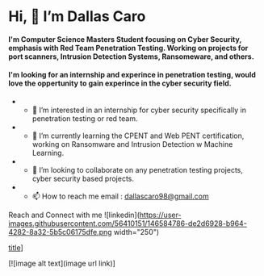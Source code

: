 # Hi, 👋 I’m Dallas Caro 

#### I'm Computer Science Masters Student focusing on Cyber Security, emphasis with Red Team Penetration Testing. Working on projects for port scanners, Intrusion Detection Systems, Ransomeware, and others.
#### I'm looking for an internship and experince in penetration testing, would love the oppertunity to gain experince in the cyber security field.

- * 👀 I’m interested in an internship for cyber security specifically in penetration testing or red team.
- * 🌱 I’m currently learning the CPENT and Web PENT certification, working on Ransomware and Intrusion Detection w Machine Learning. 
- * 💞️ I’m looking to collaborate on any penetration testing projects, cyber security based projects. 
- * 📫 How to reach me email : dallascaro98@gmail.com

Reach and Connect with me 
![linkedin](https://user-images.githubusercontent.com/56410151/146584786-de2d6928-b964-4282-8a32-5b5c06175dfe.png width="250")

[title](https://www.linkedin.com/in/dallas-caro-ms-computer-science-916b411b5/)]


[![image alt text](image url link)]
